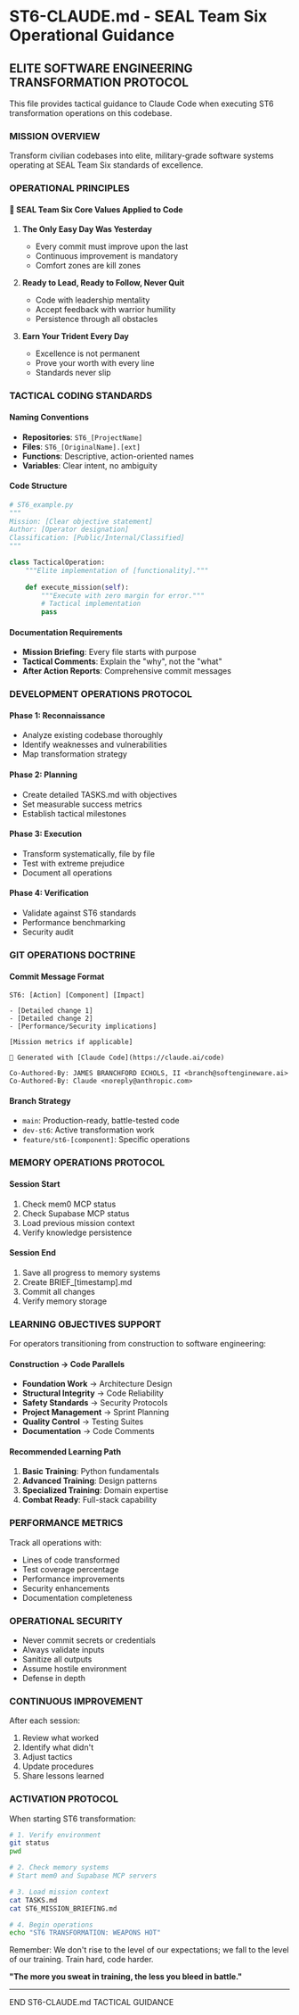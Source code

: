 # ST6-CLAUDE.md - SEAL Team Six Operational Guidance

## ELITE SOFTWARE ENGINEERING TRANSFORMATION PROTOCOL

This file provides tactical guidance to Claude Code when executing ST6 transformation operations on this codebase.

### MISSION OVERVIEW

Transform civilian codebases into elite, military-grade software systems operating at SEAL Team Six standards of excellence.

### OPERATIONAL PRINCIPLES

#### 🎯 SEAL Team Six Core Values Applied to Code

1. **The Only Easy Day Was Yesterday**
   - Every commit must improve upon the last
   - Continuous improvement is mandatory
   - Comfort zones are kill zones

2. **Ready to Lead, Ready to Follow, Never Quit**
   - Code with leadership mentality
   - Accept feedback with warrior humility
   - Persistence through all obstacles

3. **Earn Your Trident Every Day**
   - Excellence is not permanent
   - Prove your worth with every line
   - Standards never slip

### TACTICAL CODING STANDARDS

#### Naming Conventions
- **Repositories**: `ST6_[ProjectName]`
- **Files**: `ST6_[OriginalName].[ext]`
- **Functions**: Descriptive, action-oriented names
- **Variables**: Clear intent, no ambiguity

#### Code Structure
```python
# ST6_example.py
"""
Mission: [Clear objective statement]
Author: [Operator designation]
Classification: [Public/Internal/Classified]
"""

class TacticalOperation:
    """Elite implementation of [functionality]."""
    
    def execute_mission(self):
        """Execute with zero margin for error."""
        # Tactical implementation
        pass
```

#### Documentation Requirements
- **Mission Briefing**: Every file starts with purpose
- **Tactical Comments**: Explain the "why", not the "what"
- **After Action Reports**: Comprehensive commit messages

### DEVELOPMENT OPERATIONS PROTOCOL

#### Phase 1: Reconnaissance
- Analyze existing codebase thoroughly
- Identify weaknesses and vulnerabilities
- Map transformation strategy

#### Phase 2: Planning
- Create detailed TASKS.md with objectives
- Set measurable success metrics
- Establish tactical milestones

#### Phase 3: Execution
- Transform systematically, file by file
- Test with extreme prejudice
- Document all operations

#### Phase 4: Verification
- Validate against ST6 standards
- Performance benchmarking
- Security audit

### GIT OPERATIONS DOCTRINE

#### Commit Message Format
```
ST6: [Action] [Component] [Impact]

- [Detailed change 1]
- [Detailed change 2]
- [Performance/Security implications]

[Mission metrics if applicable]

🤖 Generated with [Claude Code](https://claude.ai/code)

Co-Authored-By: JAMES BRANCHFORD ECHOLS, II <branch@softengineware.ai>
Co-Authored-By: Claude <noreply@anthropic.com>
```

#### Branch Strategy
- `main`: Production-ready, battle-tested code
- `dev-st6`: Active transformation work
- `feature/st6-[component]`: Specific operations

### MEMORY OPERATIONS PROTOCOL

#### Session Start
1. Check mem0 MCP status
2. Check Supabase MCP status
3. Load previous mission context
4. Verify knowledge persistence

#### Session End
1. Save all progress to memory systems
2. Create BRIEF_[timestamp].md
3. Commit all changes
4. Verify memory storage

### LEARNING OBJECTIVES SUPPORT

For operators transitioning from construction to software engineering:

#### Construction → Code Parallels
- **Foundation Work** → Architecture Design
- **Structural Integrity** → Code Reliability
- **Safety Standards** → Security Protocols
- **Project Management** → Sprint Planning
- **Quality Control** → Testing Suites
- **Documentation** → Code Comments

#### Recommended Learning Path
1. **Basic Training**: Python fundamentals
2. **Advanced Training**: Design patterns
3. **Specialized Training**: Domain expertise
4. **Combat Ready**: Full-stack capability

### PERFORMANCE METRICS

Track all operations with:
- Lines of code transformed
- Test coverage percentage
- Performance improvements
- Security enhancements
- Documentation completeness

### OPERATIONAL SECURITY

- Never commit secrets or credentials
- Always validate inputs
- Sanitize all outputs
- Assume hostile environment
- Defense in depth

### CONTINUOUS IMPROVEMENT

After each session:
1. Review what worked
2. Identify what didn't
3. Adjust tactics
4. Update procedures
5. Share lessons learned

### ACTIVATION PROTOCOL

When starting ST6 transformation:

```bash
# 1. Verify environment
git status
pwd

# 2. Check memory systems
# Start mem0 and Supabase MCP servers

# 3. Load mission context
cat TASKS.md
cat ST6_MISSION_BRIEFING.md

# 4. Begin operations
echo "ST6 TRANSFORMATION: WEAPONS HOT"
```

Remember: We don't rise to the level of our expectations; we fall to the level of our training. Train hard, code harder.

**"The more you sweat in training, the less you bleed in battle."**

---

END ST6-CLAUDE.md TACTICAL GUIDANCE